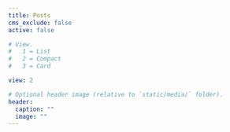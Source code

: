 ```yaml
---
title: Posts
cms_exclude: false
active: false

# View.
#   1 = List
#   2 = Compact
#   3 = Card

view: 2

# Optional header image (relative to `static/media/` folder).
header:
  caption: ""
  image: ""
---
```

